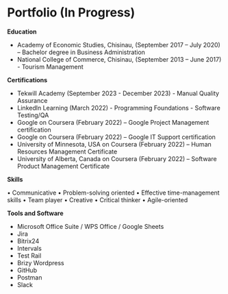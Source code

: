 # Portfolio (In Progress)


**Education**

* Academy of Economic Studies, Chisinau, (September 2017 – July 2020) – Bachelor degree in Business Administration 
* National College of Commerce, Chisinau, (September 2013 – June 2017) - Tourism Management


**Certifications**

* Tekwill Academy (September 2023 - December 2023) - Manual Quality Assurance
* LinkedIn Learning (March 2022) - Programming Foundations - Software Testing/QA
* Google on Coursera (February 2022) – Google Project Management certification
* Google on Coursera (February 2022) – Google IT Support certification
* University of Minnesota, USA on Coursera (February 2022) – Human Resources Management Certificate
* University of Alberta, Canada on Coursera (February 2022) – Software Product Management Certificate


**Skills**

•	Communicative 
•	Problem-solving oriented 
•	Effective time-management skills
•	Team player 
•	Creative 
•	Critical thinker 
•	Agile-oriented


**Tools and Software**

* Microsoft Office Suite / WPS Office / Google Sheets
* Jira 
* Bitrix24 
* Intervals
* Test Rail
* Brizy Wordpress
* GitHub
* Postman
* Slack

